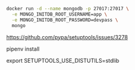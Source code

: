 

```sh
docker run -d --name mongodb -p 27017:27017 \
  -e MONGO_INITDB_ROOT_USERNAME=app \
  -e MONGO_INITDB_ROOT_PASSWORD=devpass \
  mongo
```


https://github.com/pypa/setuptools/issues/3278

pipenv install

export SETUPTOOLS_USE_DISTUTILS=stdlib
